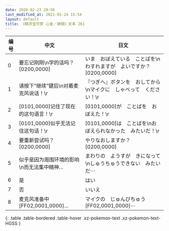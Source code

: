 ```yaml
---
date: 2020-02-23 20:56
last_modified_at: 2021-01-24 15:54
layout: default
title: 《精灵宝可梦 心金／魂银》文本 261
---
```

| 编号 | 中文 | 日文 |
| ---- | ---- | ---- |
| 0 | 要忘记刚刚\n学的话吗？[0200,0000] | いま　おぼえている　ことばを\nわすれますが　よいですか？[0200,0000] |
| 1 | 请按下“继续”键后\n对着麦克风说话！\r | 『つぎへ』ボタンを　おしてから\nマイクに　しゃべって　ください！\r |
| 2 | [0101,0000]记住了现在的这句语言！\r | [0101,0000]が　ことばを　おぼえた！\r |
| 3 | [0101,0000]似乎无法记住这句话！\r | [0101,0000]は　ことばを\nおぼえられなかった　みたいだ！\r |
| 4 | 要重新尝试吗？[0200,0000] | やりなおしますか？[0200,0000] |
| 5 | 似乎是因为周围环境的影响\n而无法集中精神… | まわりの　ようすが　きになって\nしゅうちゅうできない　みたいだ⋯ |
| 6 | 是 | はい |
| 7 | 否 | いいえ |
| 8 | 麦克风准备中[FF02,0001,0000]… | マイクの　じゅんびちゅう[FF02,0001,0000]⋯ |
{: .table .table-bordered .table-hover .xz-pokemon-text .xz-pokemon-text-HGSS }